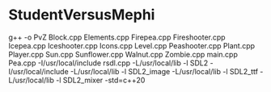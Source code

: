 # StudentVersusMephi
g++ -o PvZ Block.cpp Elements.cpp Firepea.cpp Fireshooter.cpp Icepea.cpp Iceshooter.cpp Icons.cpp Level.cpp Peashooter.cpp Plant.cpp Player.cpp Sun.cpp Sunflower.cpp Walnut.cpp Zombie.cpp main.cpp Pea.cpp -I/usr/local/include  rsdl.cpp -L/usr/local/lib -l SDL2 -I/usr/local/include -L/usr/local/lib -l SDL2_image -L/usr/local/lib -l SDL2_ttf -L/usr/local/lib -l SDL2_mixer -std=c++20 
